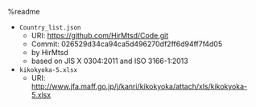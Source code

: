 %readme

* `Country_list.json`
  * URI: <https://github.com/HirMtsd/Code.git>
  * Commit: 026529d34ca94ca5d496270df2ff6d94ff7f4d05
  * by HirMtsd
  * based on JIS X 0304:2011 and ISO 3166-1:2013
* `kikokyoka-5.xlsx`
  * URI: <http://www.jfa.maff.go.jp/j/kanri/kikokyoka/attach/xls/kikokyoka-5.xlsx>
